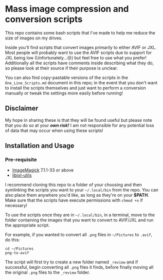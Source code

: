 # Mass image compression and conversion scripts

This repo contains some bash scripts that I've made to help me reduce the size of images on my drives.

Inside you'll find scripts that convert images primarily to either AVIF or JXL. Most people will probably want to use the AVIF scripts due to support for JXL being low (Unfortunately...😢) but feel free to use what you prefer! Additionally all the scripts have comments inside describing what they do, so please look at their source if their purpose is unclear.

You can also find copy-pastable versions of the scripts in the `One_Line_Scripts.md` document in this repo; in the event that you don't want to install the scripts themselves and just want to perform a conversion manually or tweak the settings more easily before running!

## Disclaimer

My hope in sharing these is that they will be found useful but please note that you do so at your ***own risk!*** I am not responsible for any potential loss of data that may occur when using these scripts!

## Installation and Usage
### Pre-requisite
- [ImageMagick](https://github.com/ImageMagick/ImageMagick) 7.1.1-33 or above
- [libjxl-utils](https://github.com/libjxl/libjxl)

I recommend cloning this repo to a folder of your choosing and then symlinking the scripts you want to your `~/.local/bin` from the repo. You can also place them anywhere you'd like, as long as they're on your **$PATH**. Make sure that the scripts have execute permissions with `chmod +x` if necessary!

To use the scripts once they are in `~/.local/bin`, in a terminal, move to the folder containing the images that you want to convert to AVIF/JXL and run the appropriate script.

For example, if you wanted to convert all `.png` files in `~/Pictures` to `.avif`, do this:

```
cd ~/Pictures
png-to-avif
```

The script will first try to create a new folder named `_review` and if successful, begin converting all `.png` files it finds, before finally moving all the original `.png` files to the `_review` folder.
